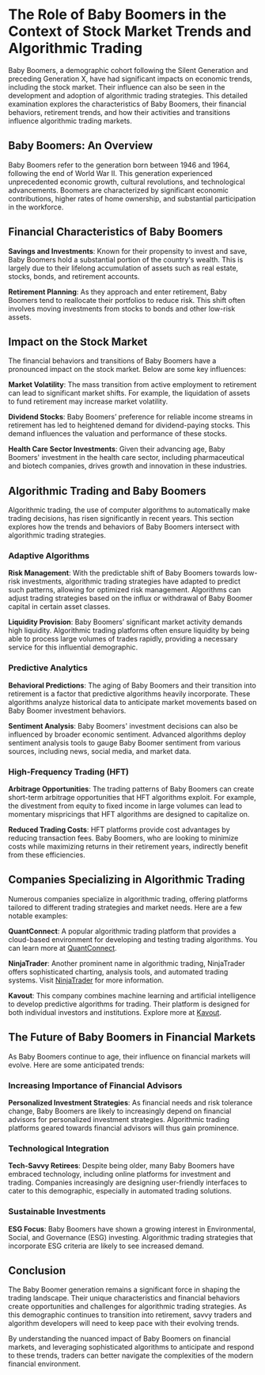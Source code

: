 # The Role of Baby Boomers in the Context of Stock Market Trends and Algorithmic Trading

Baby Boomers, a demographic cohort following the Silent Generation and preceding Generation X, have had significant impacts on economic trends, including the stock market. Their influence can also be seen in the development and adoption of algorithmic trading strategies. This detailed examination explores the characteristics of Baby Boomers, their financial behaviors, retirement trends, and how their activities and transitions influence algorithmic trading markets.

## Baby Boomers: An Overview

Baby Boomers refer to the generation born between 1946 and 1964, following the end of World War II. This generation experienced unprecedented economic growth, cultural revolutions, and technological advancements. Boomers are characterized by significant economic contributions, higher rates of home ownership, and substantial participation in the workforce.

## Financial Characteristics of Baby Boomers

**Savings and Investments**: Known for their propensity to invest and save, Baby Boomers hold a substantial portion of the country's wealth. This is largely due to their lifelong accumulation of assets such as real estate, stocks, bonds, and retirement accounts.

**Retirement Planning**: As they approach and enter retirement, Baby Boomers tend to reallocate their portfolios to reduce risk. This shift often involves moving investments from stocks to bonds and other low-risk assets.

## Impact on the Stock Market

The financial behaviors and transitions of Baby Boomers have a pronounced impact on the stock market. Below are some key influences:

**Market Volatility**: The mass transition from active employment to retirement can lead to significant market shifts. For example, the liquidation of assets to fund retirement may increase market volatility.

**Dividend Stocks**: Baby Boomers’ preference for reliable income streams in retirement has led to heightened demand for dividend-paying stocks. This demand influences the valuation and performance of these stocks.

**Health Care Sector Investments**: Given their advancing age, Baby Boomers' investment in the health care sector, including pharmaceutical and biotech companies, drives growth and innovation in these industries.

## Algorithmic Trading and Baby Boomers

Algorithmic trading, the use of computer algorithms to automatically make trading decisions, has risen significantly in recent years. This section explores how the trends and behaviors of Baby Boomers intersect with algorithmic trading strategies.

### Adaptive Algorithms

**Risk Management**: With the predictable shift of Baby Boomers towards low-risk investments, algorithmic trading strategies have adapted to predict such patterns, allowing for optimized risk management. Algorithms can adjust trading strategies based on the influx or withdrawal of Baby Boomer capital in certain asset classes.

**Liquidity Provision**: Baby Boomers’ significant market activity demands high liquidity. Algorithmic trading platforms often ensure liquidity by being able to process large volumes of trades rapidly, providing a necessary service for this influential demographic.

### Predictive Analytics

**Behavioral Predictions**: The aging of Baby Boomers and their transition into retirement is a factor that predictive algorithms heavily incorporate. These algorithms analyze historical data to anticipate market movements based on Baby Boomer investment behaviors.

**Sentiment Analysis**: Baby Boomers' investment decisions can also be influenced by broader economic sentiment. Advanced algorithms deploy sentiment analysis tools to gauge Baby Boomer sentiment from various sources, including news, social media, and market data.

### High-Frequency Trading (HFT)

**Arbitrage Opportunities**: The trading patterns of Baby Boomers can create short-term arbitrage opportunities that HFT algorithms exploit. For example, the divestment from equity to fixed income in large volumes can lead to momentary mispricings that HFT algorithms are designed to capitalize on.

**Reduced Trading Costs**: HFT platforms provide cost advantages by reducing transaction fees. Baby Boomers, who are looking to minimize costs while maximizing returns in their retirement years, indirectly benefit from these efficiencies.

## Companies Specializing in Algorithmic Trading

Numerous companies specialize in algorithmic trading, offering platforms tailored to different trading strategies and market needs. Here are a few notable examples:

**QuantConnect**: A popular algorithmic trading platform that provides a cloud-based environment for developing and testing trading algorithms. You can learn more at [QuantConnect](https://www.quantconnect.com).

**NinjaTrader**: Another prominent name in algorithmic trading, NinjaTrader offers sophisticated charting, analysis tools, and automated trading systems. Visit [NinjaTrader](https://ninjatrader.com) for more information.

**Kavout**: This company combines machine learning and artificial intelligence to develop predictive algorithms for trading. Their platform is designed for both individual investors and institutions. Explore more at [Kavout](https://kavout.com).

## The Future of Baby Boomers in Financial Markets

As Baby Boomers continue to age, their influence on financial markets will evolve. Here are some anticipated trends:

### Increasing Importance of Financial Advisors

**Personalized Investment Strategies**: As financial needs and risk tolerance change, Baby Boomers are likely to increasingly depend on financial advisors for personalized investment strategies. Algorithmic trading platforms geared towards financial advisors will thus gain prominence.

### Technological Integration

**Tech-Savvy Retirees**: Despite being older, many Baby Boomers have embraced technology, including online platforms for investment and trading. Companies increasingly are designing user-friendly interfaces to cater to this demographic, especially in automated trading solutions.

### Sustainable Investments

**ESG Focus**: Baby Boomers have shown a growing interest in Environmental, Social, and Governance (ESG) investing. Algorithmic trading strategies that incorporate ESG criteria are likely to see increased demand.

## Conclusion

The Baby Boomer generation remains a significant force in shaping the trading landscape. Their unique characteristics and financial behaviors create opportunities and challenges for algorithmic trading strategies. As this demographic continues to transition into retirement, savvy traders and algorithm developers will need to keep pace with their evolving trends.

By understanding the nuanced impact of Baby Boomers on financial markets, and leveraging sophisticated algorithms to anticipate and respond to these trends, traders can better navigate the complexities of the modern financial environment.